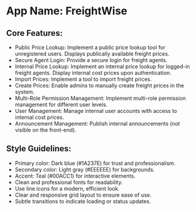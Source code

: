 # **App Name**: FreightWise

## Core Features:

- Public Price Lookup: Implement a public price lookup tool for unregistered users. Displays publically available freight prices.
- Secure Agent Login: Provide a secure login for freight agents.
- Internal Price Lookup: Implement an internal price lookup for logged-in freight agents. Display internal cost prices upon authentication.
- Import Prices: Implement a tool to import freight prices.
- Create Prices: Enable admins to manually create freight prices in the system.
- Multi-Role Permission Management: Implement multi-role permission management for different user levels.
- User Management: Manage internal user accounts with access to internal cost prices.
- Announcement Management: Publish internal announcements (not visible on the front-end).

## Style Guidelines:

- Primary color: Dark blue (#1A237E) for trust and professionalism.
- Secondary color: Light gray (#EEEEEE) for backgrounds.
- Accent: Teal (#00ACC1) for interactive elements.
- Clean and professional fonts for readability.
- Use line icons for a modern, efficient look.
- Clear and responsive grid layout to ensure ease of use.
- Subtle transitions to indicate loading or status updates.